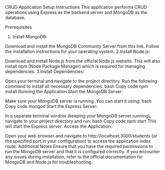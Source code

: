 CRUD Application Setup Instructions
This application performs CRUD operations using Express as the backend server and MongoDB as the database.

Prerequisites
1. Install MongoDB:

Download and install the MongoDB Community Server from this link.
Follow the installation instructions for your operating system.
2.Install Node.js:

Download and install Node.js from the official Node.js website.
This will also install npm (Node Package Manager) which is required for managing dependencies.
3.Install Dependencies:

Open your terminal and navigate to the project directory.
Run the following command to install all necessary dependencies:
bash
Copy code
npm install
Running the Application
Start the MongoDB Server:

Make sure your MongoDB server is running. You can start it using:
bash
Copy code
mongod
Start the Express Server:

In a separate terminal window (keeping your MongoDB server running), navigate to your project directory and run:
bash
Copy code
npm start
This will start the Express server.
Access the Application:

Open your web browser and navigate to http://localhost:3000/students  (or the specified port in your configuration) to access the application index route.
Additional Notes
Ensure that you have the required permissions to run the MongoDB server and that it is configured correctly.
If you encounter any issues during installation, refer to the official documentation for MongoDB and Node.js for troubleshooting.
